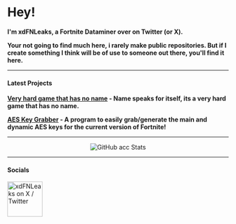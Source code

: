 # Hey!

**I'm xdFNLeaks, a Fortnite Dataminer over on Twitter (or X).**

**Your not going to find much here, i rarely make public repositories. But if I create something I think will be of use to someone out there, you'll find it here.**

---

#### Latest Projects

**[Very hard game that has no name](https://xdfnleaks.github.io/nonamehardgame) - Name speaks for itself, its a very hard game that has no name.**

**[AES Key Grabber](https://github.com/xdFNLeaks/AES-Key-Grabber) - A program to easily grab/generate the main and dynamic AES keys for the current version of Fortnite!**

---

<p align="center">
   <img src="https://github-readme-stats.vercel.app/api?username=xdFNLeaks&count_private=true&show_icons=true&theme=dark" alt="GitHub acc Stats"/>
</p>

---

<p align="center">
</p>

#### **Socials**

[<img alt="xdFNLeaks on X / Twitter" width="80px" align="center" src="https://static.vecteezy.com/system/resources/thumbnails/027/395/710/small/twitter-brand-new-logo-3-d-with-new-x-shaped-graphic-of-the-world-s-most-popular-social-media-free-png.png" />][twit] 

[twit]: https://twitter.com/xdFNLeaks
